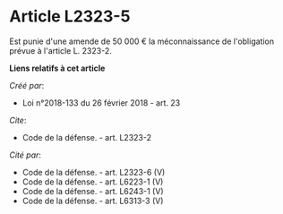 # Article L2323-5

Est punie d'une amende de 50 000 € la méconnaissance de l'obligation prévue à l'article L. 2323-2.

**Liens relatifs à cet article**

_Créé par_:

  - Loi n°2018-133 du 26 février 2018 - art. 23

_Cite_:

  - Code de la défense. - art. L2323-2

_Cité par_:

  - Code de la défense. - art. L2323-6 (V)
  - Code de la défense. - art. L6223-1 (V)
  - Code de la défense. - art. L6243-1 (V)
  - Code de la défense. - art. L6313-3 (V)
